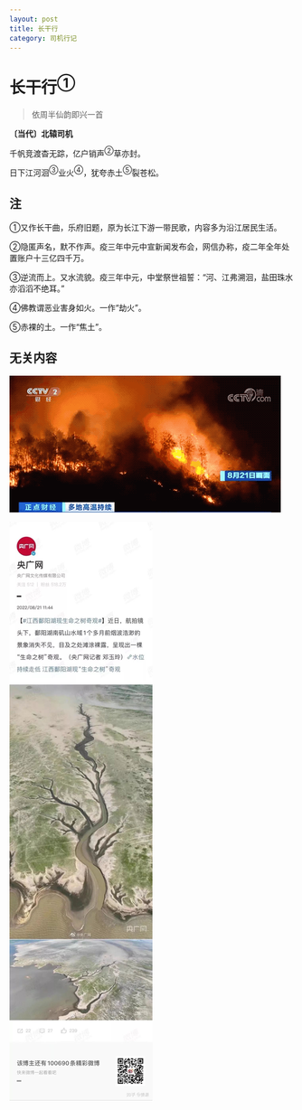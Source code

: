 ```yaml
---
layout: post
title: 长干行
category: 司机行记
---
```


# 长干行<sup>①</sup>

> 依周半仙韵即兴一首

**〔当代〕北辕司机**

千帆竞渡杳无踪，亿户销声<sup>②</sup>草亦封。

日下江河洄<sup>③</sup>业火<sup>④</sup>，犹夸赤土<sup>⑤</sup>裂苍松。

## 注

①又作长干曲，乐府旧题，原为长江下游一带民歌，内容多为沿江居民生活。

②隐匿声名，默不作声。疫三年中元中宣新闻发布会，网信办称，疫二年全年处置账户十三亿四千万。

③逆流而上。又水流貌。疫三年中元，中堂祭世祖誓：“河、江弗溯洄，盐田珠水亦滔滔不绝耳。”

④佛教谓恶业害身如火。一作“劫火”。

⑤赤裸的土。一作“焦土”。

## 无关内容

![重庆山火](.\image\重庆山火.gif)

![生命之树奇观](.\image\生命之树奇观.jpg)